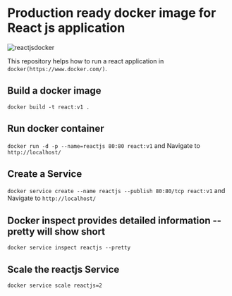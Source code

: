 # Production ready docker image for React js application
![reactjsdocker](https://user-images.githubusercontent.com/56213306/66462093-fbfaf500-ea97-11e9-9e70-4fe4684b2948.png)

This repository helps how to run a react application in `docker(https://www.docker.com/)`.

## Build a docker image
`docker build -t react:v1 .`

## Run docker container
`docker run -d -p --name=reactjs 80:80 react:v1` and Navigate to `http://localhost/`

## Create a Service
`docker service create --name reactjs --publish 80:80/tcp react:v1` and Navigate to `http://localhost/`

## Docker inspect provides detailed information --pretty will show short
`docker service inspect reactjs --pretty`

## Scale the reactjs Service
`docker service scale reactjs=2`


